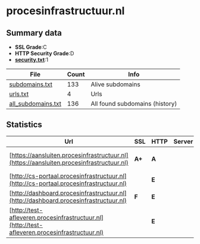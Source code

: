 

# procesinfrastructuur.nl
## Summary data


 - **SSL Grade**:C
 - **HTTP Security Grade**:D
 - **[security.txt](https://www.digitaleoverheid.nl/nieuws/standaard-security-txt-nu-verplicht-voor-overheid/)**:1


| File       | Count | Info |
|------------|-------|------|
|[subdomains.txt](/data/procesinfrastructuur.nl/subdomains.txt)|133|Alive subdomains|
|[urls.txt](/data/procesinfrastructuur.nl/urls.txt)|4|Urls|
|[all_subdomains.txt](/data/procesinfrastructuur.nl/all_subdomains.txt)|136|All found subdomains (history)|


## Statistics


| Url | SSL | HTTP | Server | Cookie | HSTS | CORS | CTO | CSP | XFO | XXP | RP |FP| Tech |Title |
|--------|-------|-------|------|------|------|------|------|------|------|------|------|------|------|------|
|[https://aansluiten.procesinfrastructuur.nl](https://aansluiten.procesinfrastructuur.nl)| **A+**| **A**||:white_check_mark: |:white_check_mark: | | |:warning: | :white_check_mark: | :white_check_mark: | :white_check_mark: | |HSTS IBM DataPower Java|Aansluit Suite D...|
|[http://cs-portaal.procesinfrastructuur.nl](http://cs-portaal.procesinfrastructuur.nl)| | **E**|| | | | | | | | :white_check_mark: | |HSTS|302 Found|
|[http://dashboard.procesinfrastructuur.nl](http://dashboard.procesinfrastructuur.nl)| **F**| **E**|| | | | | | | | :white_check_mark: | ||302 Found|
|[http://test-afleveren.procesinfrastructuur.nl](http://test-afleveren.procesinfrastructuur.nl)| | **E**|| | | | | | | | :white_check_mark: | |||

